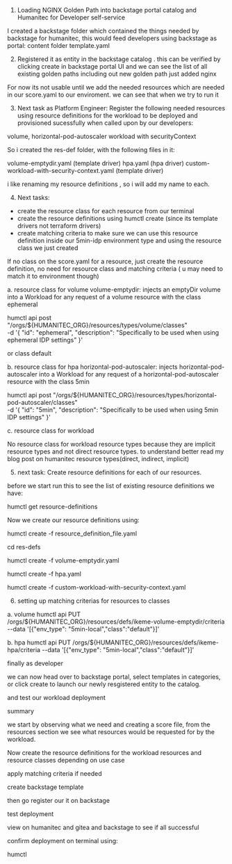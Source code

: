 1. Loading NGINX Golden Path into backstage portal catalog and Humanitec for Developer self-service

 I created a backstage folder which contained the things needed  by backstage for humanitec, this would feed developers using backstage as portal:
    content folder
    template.yaml

2. Registered it as entity in the backstage catalog . this can be verified by clicking create in backstage portal UI and we can see the list of all existing golden paths including out new golden path just added nginx

For now its not usable until we add the needed resources which are needed in our score.yaml to our enviroment. we can see that when we try to run it 

3. Next task as Platform Engineer: Register the following needed resources using resource definitions for the workload to be deployed and provisioned sucessfully when called upon by our developers:

volume, 
horizontal-pod-autoscaler 
workload with securityContext

So i created the res-def folder, with the following files in it:

volume-emptydir.yaml (template driver)
hpa.yaml (hpa driver)
custom-workload-with-security-context.yaml (template driver)

i like renaming my resource definitions , so i will add my name to each.

4. Next tasks: 
 - create the resource class for each resource from our terminal
 - create the resource definitions using humctl create (since its template drivers not terraform drivers)
 - create matching criteria to make sure we can use this resource definition inside our 5min-idp environment type and using the resource class we just created

 If no class on the score.yaml for a resource, just create the resource definition, no need for resource class and matching criteria ( u may need to match it to environment though)


a. resource class for volume
    volume-emptydir: injects an emptyDir volume  into a Workload for any request of a volume resource with the class ephemeral 

humctl api post "/orgs/${HUMANITEC_ORG}/resources/types/volume/classes" \
  -d '{
  "id": "ephemeral",
  "description": "Specifically to be used when using ephemeral IDP settings"
}'

or class default

b. resource class for hpa
    horizontal-pod-autoscaler: injects horizontal-pod-autoscaler  into a Workload for any request of a horizontal-pod-autoscaler resource with the class 5min

humctl api post "/orgs/${HUMANITEC_ORG}/resources/types/horizontal-pod-autoscaler/classes" \
  -d '{
  "id": "5min",
  "description": "Specifically to be used when using 5min IDP settings"
}'

c. resource class for workload
    
No resource class for workload resource types because they are implicit resource types and not direct resource types. to understand better read my blog post on humanitec resource types(direct, indirect, implicit)

5. next task: Create resource definitions for each of our resources.

before we start run this to see the list of existing resource definitions we have: 

humctl get resource-definitions

Now we create our resource definitions using:

humctl create -f resource_definition_file.yaml

cd res-defs

humctl create -f volume-emptydir.yaml

humctl create -f hpa.yaml

humctl create -f custom-workload-with-security-context.yaml

6. setting up matching criterias for resources to classes

a. volume
      humctl api PUT /orgs/${HUMANITEC_ORG}/resources/defs/ikeme-volume-emptydir/criteria --data '[{"env_type": "5min-local","class":"default"}]'

b. hpa
    humctl api PUT /orgs/${HUMANITEC_ORG}/resources/defs/ikeme-hpa/criteria --data '[{"env_type": "5min-local","class":"default"}]'

finally as developer

we can now head over to backstage portal, select templates in categories, or click create to launch  our newly resgistered entity to the catalog.

and test our workload deployment

summary

we start by observing what we need and creating a score file, from the resources section we see what resources would be requested for by the workload.

Now create the resource definitions for the workload resources and resource classes depending on use case

apply matching criteria if needed

create backstage template

then go register our it  on backstage

test deployment

view on humanitec and gitea and backstage to see if all successful

confirm deployment on terminal using: 

humctl

